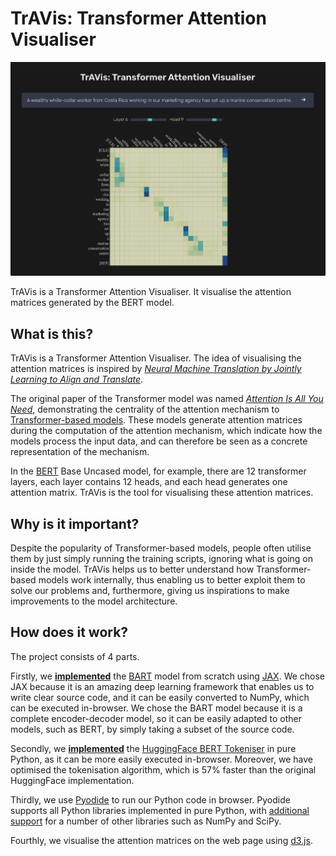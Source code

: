 # TrAVis: Transformer Attention Visualiser

![](demo/1.png)

TrAVis is a Transformer Attention Visualiser. It visualise the attention matrices generated by the BERT model.

## What is this?

TrAVis is a Transformer Attention Visualiser. The idea of visualising the attention matrices is inspired by [*Neural Machine Translation by Jointly Learning to Align and Translate*](https://arxiv.org/abs/1409.0473).

The original paper of the Transformer model was named [*Attention Is All You Need*](https://arxiv.org/abs/1706.03762), demonstrating the centrality of the attention mechanism to [Transformer-based models](https://huggingface.co/docs/transformers/model_summary). These models generate attention matrices during the computation of the attention mechanism, which indicate how the models process the input data, and can therefore be seen as a concrete representation of the mechanism.

In the [BERT](https://arxiv.org/abs/1810.04805) Base Uncased model, for example, there are 12 transformer layers, each layer contains 12 heads, and each head generates one attention matrix. TrAVis is the tool for visualising these attention matrices.

## Why is it important?

Despite the popularity of Transformer-based models, people often utilise them by just simply running the training scripts, ignoring what is going on inside the model. TrAVis helps us to better understand how Transformer-based models work internally, thus enabling us to better exploit them to solve our problems and, furthermore, giving us inspirations to make improvements to the model architecture.

## How does it work?

The project consists of 4 parts.

Firstly, we [**implemented**](https://github.com/ayaka14732/bart-base-jax) the [BART](https://arxiv.org/abs/1910.13461) model from scratch using [JAX](https://github.com/google/jax). We chose JAX because it is an amazing deep learning framework that enables us to write clear source code, and it can be easily converted to NumPy, which can be executed in-browser. We chose the BART model because it is a complete encoder-decoder model, so it can be easily adapted to other models, such as BERT, by simply taking a subset of the source code.

Secondly, we [**implemented**](https://github.com/ztjhz/word-piece-tokenizer) the [HuggingFace BERT Tokeniser](https://huggingface.co/docs/transformers/model_doc/bert#transformers.BertTokenizer) in pure Python, as it can be more easily executed in-browser. Moreover, we have optimised the tokenisation algorithm, which is 57% faster than the original HuggingFace implementation.

Thirdly, we use [Pyodide](https://pyodide.org/) to run our Python code in browser. Pyodide supports all Python libraries implemented in pure Python, with [additional support](https://pyodide.org/en/stable/usage/packages-in-pyodide.html) for a number of other libraries such as NumPy and SciPy.

Fourthly, we visualise the attention matrices on the web page using [d3.js](https://d3js.org/).
